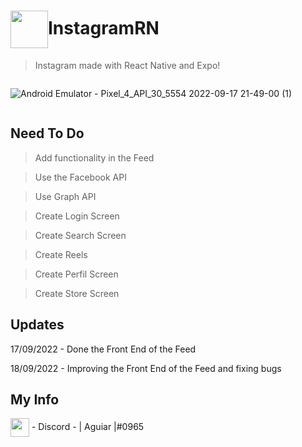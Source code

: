# <img height="60em" align="center"  src="https://media.discordapp.net/attachments/955093666807054386/1021045120579141682/image.png?width=515&height=533" />InstagramRN
> Instagram made with React Native and Expo!
<div style="display: flex">

 ![Android Emulator - Pixel_4_API_30_5554 2022-09-17 21-49-00 (1)](https://user-images.githubusercontent.com/89549484/190903007-cae8f2b6-aed1-477c-8cf0-e7e8b0129bbd.gif)


</div>

## Need To Do
> Add functionality in the Feed

> Use the Facebook API

> Use Graph API

> Create Login Screen

> Create Search Screen

> Create Reels

> Create Perfil Screen

> Create Store Screen

## Updates
 17/09/2022 - Done the Front End of the Feed
 
 18/09/2022 - Improving the Front End of the Feed and fixing bugs
 
 ## My Info
 <img height="30em" align="center"  src="https://media.discordapp.net/attachments/955093666807054386/1021046330078011432/discord-logo-4-1.png?width=533&height=533" /> - Discord - | Aguiar |#0965
